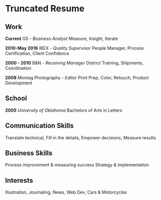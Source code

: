 # Truncated Resume

## Work

**Current**
G5 - _Business Analyst_
Measure, Insight, Iterate

**2010-May 2016**
IBEX - _Quality Supervisor_
People Manager, Process Certification, Client Confidence

**2000 - 2010**
B&N - _Receiving Manager_
District Training, Shipments, Coordination

**2008**
Montag Photography - _Editor_
Print Prep, Color, Retouch, Product Development

## School

**2005**
_University of Oklahoma_
Bachelors of Arts in Letters

## Communication Skills
Translate technical, Fill in the details, Empower decisions, Measure results

## Business Skills
Process improvement & measuring success
Strategy & implementation


## Interests
Illustration, Journaling, News, Web Dev, Cars & Motorcycles
